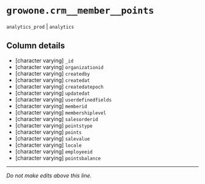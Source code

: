 # `growone.crm__member__points`
`analytics_prod` | `analytics`

## Column details
* [character varying] `_id`
* [character varying] `organizationid`
* [character varying] `createdby`
* [character varying] `createdat`
* [character varying] `createdatepoch`
* [character varying] `updatedat`
* [character varying] `userdefinedfields`
* [character varying] `memberid`
* [character varying] `membershiplevel`
* [character varying] `salesorderid`
* [character varying] `pointstype`
* [character varying] `points`
* [character varying] `salevalue`
* [character varying] `locale`
* [character varying] `employeeid`
* [character varying] `pointsbalance`

-------------------------------------------------------------------------------
*Do not make edits above this line.*
